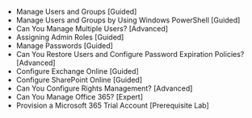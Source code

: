 - Manage Users and Groups [Guided]
- Manage Users and Groups by Using Windows PowerShell [Guided]
- Can You Manage Multiple Users? [Advanced]
- Assigning Admin Roles [Guided]
- Manage Passwords [Guided]
- Can You Restore Users and Configure Password Expiration Policies? [Advanced]
- Configure Exchange Online [Guided]
- Configure SharePoint Online [Guided]
- Can You Configure Rights Management? [Advanced]
- Can You Manage Office 365? [Expert]
- Provision a Microsoft 365 Trial Account [Prerequisite Lab]
